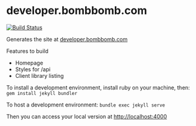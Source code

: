 # developer.bombbomb.com

[![Build Status](https://travis-ci.org/bombbomb/developer.bombbomb.com.svg?branch=master)](https://travis-ci.org/bombbomb/developer.bombbomb.com)

Generates the site at [developer.bombbomb.com](http://developer.bombbomb.com)

Features to build
 - Homepage
 - Styles for /api
 - Client library listing
 
 To install a development environment, install ruby on your machine, then:
 `gem install jekyll bundler`
 
 To host a development environment:
 `bundle exec jekyll serve`
 
 Then you can access your local version at [http://localhost:4000](http://localhost:4000)